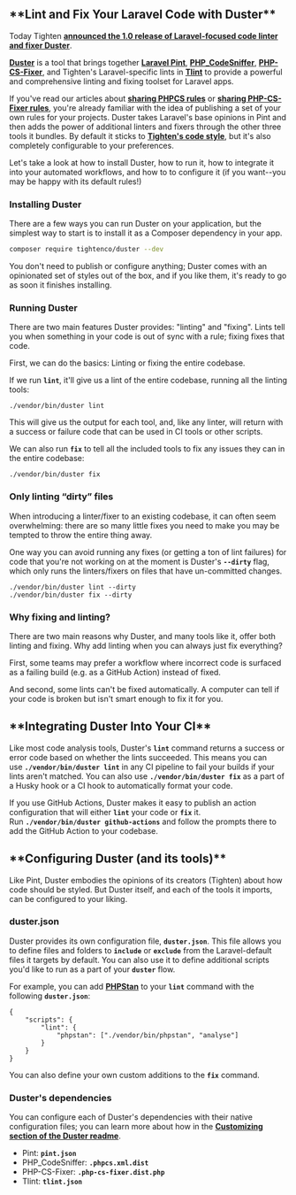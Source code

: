 ## \***\*Lint and Fix Your Laravel Code with Duster\*\***

Today Tighten **[announced the 1.0 release of Laravel-focused code linter and fixer Duster](https://tighten.com/insights/announcing-duster-a-laravel-code-linter-and-fixer/)**.

**[Duster](https://github.com/tighten/duster)** is a tool that brings together **[Laravel Pint](https://laravel.com/docs/pint)**, **[PHP_CodeSniffer](https://github.com/squizlabs/PHP_CodeSniffer)**, **[PHP-CS-Fixer](https://github.com/PHP-CS-Fixer/PHP-CS-Fixer)**, and Tighten's Laravel-specific lints in **[Tlint](https://github.com/tighten/tlint)** to provide a powerful and comprehensive linting and fixing toolset for Laravel apps.

If you've read our articles about **[sharing PHPCS rules](https://laravel-news.com/sharing-phpcs-rules)** or **[sharing PHP-CS-Fixer rules](https://laravel-news.com/sharing-php-cs-fixer-rules-across-projects-and-teams)**, you're already familiar with the idea of publishing a set of your own rules for your projects. Duster takes Laravel's base opinions in Pint and then adds the power of additional linters and fixers through the other three tools it bundles. By default it sticks to **[Tighten's code style](https://github.com/tighten/duster/blob/main/style-guide.md)**, but it's also completely configurable to your preferences.

Let's take a look at how to install Duster, how to run it, how to integrate it into your automated workflows, and how to to configure it (if you want--you may be happy with its default rules!)

### Installing Duster

There are a few ways you can run Duster on your application, but the simplest way to start is to install it as a Composer dependency in your app.

```bash
composer require tightenco/duster --dev
```

You don't need to publish or configure anything; Duster comes with an opinionated set of styles out of the box, and if you like them, it's ready to go as soon it finishes installing.

### Running Duster

There are two main features Duster provides: "linting" and "fixing". Lints tell you when something in your code is out of sync with a rule; fixing fixes that code.

First, we can do the basics: Linting or fixing the entire codebase.

If we run **`lint`**, it'll give us a lint of the entire codebase, running all the linting tools:

```
./vendor/bin/duster lint
```

This will give us the output for each tool, and, like any linter, will return with a success or failure code that can be used in CI tools or other scripts.

We can also run **`fix`** to tell all the included tools to fix any issues they can in the entire codebase:

```
./vendor/bin/duster fix
```

### Only linting “dirty” files

When introducing a linter/fixer to an existing codebase, it can often seem overwhelming: there are so many little fixes you need to make you may be tempted to throw the entire thing away.

One way you can avoid running any fixes (or getting a ton of lint failures) for code that you're not working on at the moment is Duster's **`--dirty`** flag, which only runs the linters/fixers on files that have un-committed changes.

```
./vendor/bin/duster lint --dirty
./vendor/bin/duster fix --dirty
```

### Why fixing and linting?

There are two main reasons why Duster, and many tools like it, offer both linting and fixing. Why add linting when you can always just fix everything?

First, some teams may prefer a workflow where incorrect code is surfaced as a failing build (e.g. as a GitHub Action) instead of fixed.

And second, some lints can't be fixed automatically. A computer can tell if your code is broken but isn't smart enough to fix it for you.

## \***\*Integrating Duster Into Your CI\*\***

Like most code analysis tools, Duster's **`lint`** command returns a success or error code based on whether the lints succeeded. This means you can use **`./vendor/bin/duster lint`** in any CI pipeline to fail your builds if your lints aren't matched. You can also use **`./vendor/bin/duster fix`** as a part of a Husky hook or a CI hook to automatically format your code.

If you use GitHub Actions, Duster makes it easy to publish an action configuration that will either **`lint`** your code or **`fix`** it. Run **`./vendor/bin/duster github-actions`** and follow the prompts there to add the GitHub Action to your codebase.

## \***\*Configuring Duster (and its tools)\*\***

Like Pint, Duster embodies the opinions of its creators (Tighten) about how code should be styled. But Duster itself, and each of the tools it imports, can be configured to your liking.

### **duster.json**

Duster provides its own configuration file, **`duster.json`**. This file allows you to define files and folders to **`include`** or **`exclude`** from the Laravel-default files it targets by default. You can also use it to define additional scripts you'd like to run as a part of your **`duster`** flow.

For example, you can add **[PHPStan](https://phpstan.org/)** to your **`lint`** command with the following **`duster.json`**:

```
{
    "scripts": {
        "lint": {
            "phpstan": ["./vendor/bin/phpstan", "analyse"]
        }
    }
}

```

You can also define your own custom additions to the **`fix`** command.

### **Duster's dependencies**

You can configure each of Duster's dependencies with their native configuration files; you can learn more about how in the **[Customizing section of the Duster readme](https://github.com/tighten/duster#customizing)**.

- Pint: **`pint.json`**
- PHP_CodeSniffer: **`.phpcs.xml.dist`**
- PHP-CS-Fixer: **`.php-cs-fixer.dist.php`**
- Tlint: **`tlint.json`**

